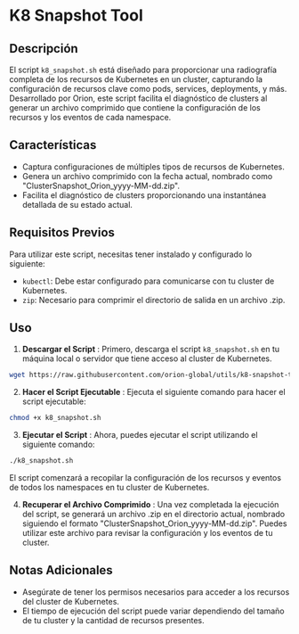 # K8 Snapshot Tool

## Descripción

El script `k8_snapshot.sh` está diseñado para proporcionar una radiografía completa de los recursos de Kubernetes en un cluster, capturando la configuración de recursos clave como pods, services, deployments, y más. Desarrollado por Orion, este script facilita el diagnóstico de clusters al generar un archivo comprimido que contiene la configuración de los recursos y los eventos de cada namespace.

## Características

- Captura configuraciones de múltiples tipos de recursos de Kubernetes.
- Genera un archivo comprimido con la fecha actual, nombrado como "ClusterSnapshot_Orion_yyyy-MM-dd.zip".
- Facilita el diagnóstico de clusters proporcionando una instantánea detallada de su estado actual.

## Requisitos Previos

Para utilizar este script, necesitas tener instalado y configurado lo siguiente:

- `kubectl`: Debe estar configurado para comunicarse con tu cluster de Kubernetes.
- `zip`: Necesario para comprimir el directorio de salida en un archivo .zip.

## Uso

1. **Descargar el Script** : Primero, descarga el script `k8_snapshot.sh` en tu máquina local o servidor que tiene acceso al cluster de Kubernetes.

```sh
wget https://raw.githubusercontent.com/orion-global/utils/k8-snapshot-tool/main/k8_snapshot.sh -O k8_snapshot.sh
```

2. **Hacer el Script Ejecutable** :
   Ejecuta el siguiente comando para hacer el script ejecutable:

```sh
chmod +x k8_snapshot.sh
```

3. **Ejecutar el Script** :
   Ahora, puedes ejecutar el script utilizando el siguiente comando:

```sh
./k8_snapshot.sh
```

El script comenzará a recopilar la configuración de los recursos y eventos de todos los namespaces en tu cluster de Kubernetes.

4. **Recuperar el Archivo Comprimido** :
   Una vez completada la ejecución del script, se generará un archivo .zip en el directorio actual, nombrado siguiendo el formato "ClusterSnapshot_Orion_yyyy-MM-dd.zip". Puedes utilizar este archivo para revisar la configuración y los eventos de tu cluster.

## Notas Adicionales

- Asegúrate de tener los permisos necesarios para acceder a los recursos del cluster de Kubernetes.
- El tiempo de ejecución del script puede variar dependiendo del tamaño de tu cluster y la cantidad de recursos presentes.
